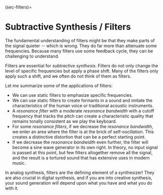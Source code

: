(sec-filters)=
# Subtractive Synthesis / Filters

The fundamental understanding of filters might be that they make parts of the signal quieter -- which is wrong.
They do far more than attenuate some frequencies.
Because many filters use some feedback cycle, they can be challenging to understand. 

Filters are essential for *subtractive synthesis*.
Filters do not only change the level of specific frequencies but apply a phase shift.
Many of the filters only apply such a shift, and we often do not think of them as filters.

Let me summarize some of the applications of filters:

+ We can use static filters to emphasize specific frequencies.
+ We can use static filters to create formants in a sound and imitate the characteristics of the human voice or traditional acoustic instruments.
+ A *resonance filter* with a moderate *resonance bandwidth* with a cutoff frequency that tracks the pitch can create a characteristic quality that remains tonally consistent as we play the keyboard.
+ For some *resonance filters*, if we decrease the *resonance bandwidth*, we enter an area where the filter is at the brick of self-oscillation. This creates a distinctive distortion that can be a perfect starting point.
+ If we decrease the *resonance bandwidth* even further, the filter will become a sine wave generator in its own right. In theory, no input signal is passed at this point, but few filters altogether remove all the signal, and the result is a tortured sound that has extensive uses in modern music.

In analog synthesis, filters are the defining element of a synthesizer!
They are also crucial in digital synthesis, and if you are into creative synthesis, your sound generation will depend upon what you have and what you do with it.